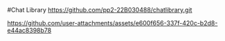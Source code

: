 #Chat Library
https://github.com/pp2-22B030488/chatlibrary.git

https://github.com/user-attachments/assets/e600f656-337f-420c-b2d8-e44ac8398b78

